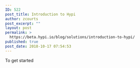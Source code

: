 ```yaml
---
ID: 522
post_title: Introduction to Hypi
author: zcourts
post_excerpt: ""
layout: post
permalink: >
  https://beta.hypi.io/blog/solutions/introduction-to-hypi/
published: true
post_date: 2018-10-17 07:54:53
---
```

<!-- wp:paragraph -->

To get started

<!-- /wp:paragraph -->